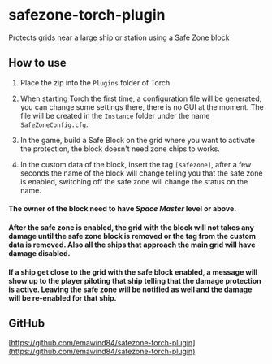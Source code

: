 # safezone-torch-plugin
Protects grids near a large ship or station using a Safe Zone block

## How to use

1. Place the zip into the `Plugins` folder of Torch

2. When starting Torch the first time, a configuration file will be generated, you can change some settings there, there is no GUI at the moment. The file will be created in the `Instance` folder under the name `SafeZoneConfig.cfg`.

3. In the game, build a Safe Block on the grid where you want to activate the protection, the block doesn't need zone chips to works.

4. In the custom data of the block, insert the tag `[safezone]`, after a few seconds the name of the block will change telling you that the safe zone is enabled, switching off the safe zone will change the status on the name.

#### The owner of the block need to have *Space Master* level or above.

#### After the safe zone is enabled, the grid with the block will not takes any damage until the safe zone block is removed or the tag from the custom data is removed. Also all the ships that approach the main grid will have damage disabled.

#### If a ship get close to the grid with the safe block enabled, a message will show up to the player piloting that ship telling that the damage protection is active. Leaving the safe zone will be notified as well and the damage will be re-enabled for that ship.

## GitHub

[https://github.com/emawind84/safezone-torch-plugin](https://github.com/emawind84/safezone-torch-plugin)